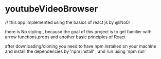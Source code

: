 # youtubeVideoBrowser


// this app implemented using the basics of react js by @iNo0r

there is No styling , because the goal of this project is to get familier with arrow functions,props and another basic principles of React

after downloading/cloning you need to have npm installed on your machine and install the dependencies by 'npm install' , and run using 'npm run'


